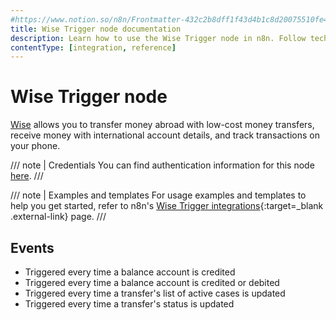 ```yaml
---
#https://www.notion.so/n8n/Frontmatter-432c2b8dff1f43d4b1c8d20075510fe4
title: Wise Trigger node documentation
description: Learn how to use the Wise Trigger node in n8n. Follow technical documentation to integrate Wise Trigger node into your workflows.
contentType: [integration, reference]
---
```


# Wise Trigger node

[Wise](https://wise.com) allows you to transfer money abroad with low-cost money transfers, receive money with international account details, and track transactions on your phone.

/// note | Credentials
You can find authentication information for this node [here](/integrations/builtin/credentials/wise/).
///

/// note | Examples and templates
For usage examples and templates to help you get started, refer to n8n's [Wise Trigger integrations](https://n8n.io/integrations/wise-trigger/){:target=_blank .external-link} page.
///

## Events

- Triggered every time a balance account is credited
- Triggered every time a balance account is credited or debited
- Triggered every time a transfer's list of active cases is updated
- Triggered every time a transfer's status is updated 

